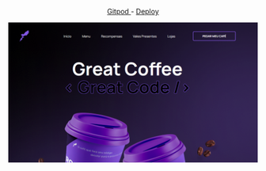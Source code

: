 <p align="center">
 <a href="https://gitpod.io/#https://github.com/Nerd00F/Rocket-Coffee">
  Gitpod
 </a>
 -
 <a href="https://nerd00f.github.io/Rocket-Coffee">
  Deploy
 </a>
</p>

<img src="https://github.com/Nerd00F/Rocket-Coffee/blob/main/readme.png">
